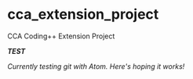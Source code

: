 # cca_extension_project
CCA Coding++ Extension Project

***TEST***

*Currently testing git with Atom. Here's hoping it works!*
